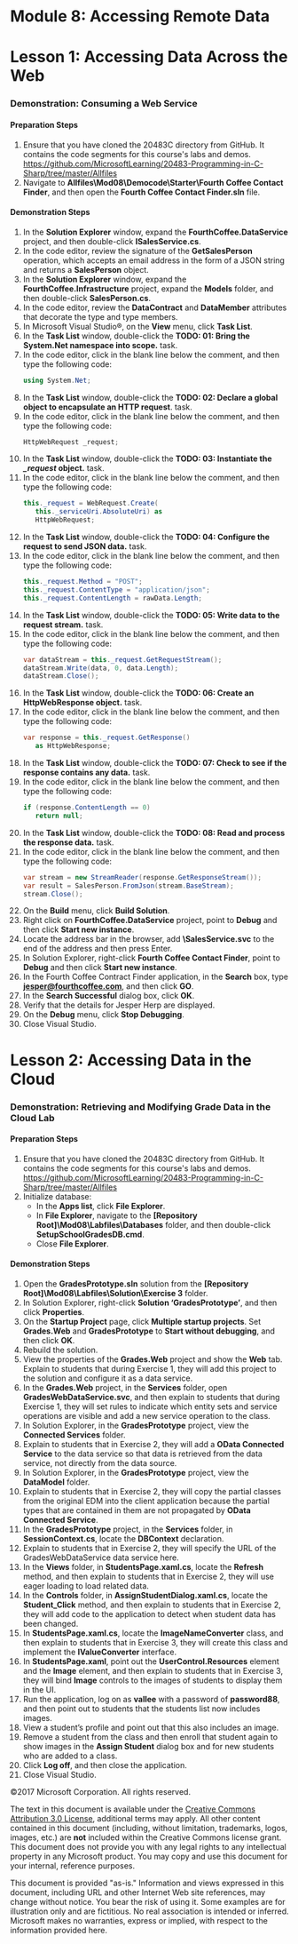 
# Module 8: Accessing Remote Data

# Lesson 1:  Accessing Data Across the Web

### Demonstration: Consuming a Web Service

#### Preparation Steps

1. Ensure that you have cloned the 20483C directory from GitHub. It contains the code segments for this course's labs and demos. https://github.com/MicrosoftLearning/20483-Programming-in-C-Sharp/tree/master/Allfiles
2. Navigate to **Allfiles\Mod08\Democode\Starter\Fourth Coffee Contact Finder**, and then open the **Fourth Coffee Contact Finder.sln** file.


#### Demonstration Steps

1.  In the **Solution Explorer** window, expand the **FourthCoffee.DataService**
    project, and then double-click **ISalesService.cs**.
2.  In the code editor, review the signature of the **GetSalesPerson**
    operation, which accepts an email address in the form of a JSON string and
    returns a **SalesPerson** object.
3.  In the **Solution Explorer** window, expand the
    **FourthCoffee.Infrastructure** project, expand the **Models** folder, and
    then double-click **SalesPerson.cs**.
4.  In the code editor, review the **DataContract** and **DataMember**
    attributes that decorate the type and type members.
5.  In Microsoft Visual Studio®, on the **View** menu, click **Task List**.
6.  In the **Task List** window, double-click the **TODO: 01: Bring the System.Net namespace into scope.**
    task.
7. In the code editor, click in the blank line below the comment, and then type
    the following code:
    ```cs
    using System.Net;
    ```
8.	In the **Task List** window, double-click the **TODO: 02: Declare a global object to encapsulate an HTTP request**. task.
9.	In the code editor, click in the blank line below the comment, and then type the following code:
    ```cs
    HttpWebRequest _request;
    ```
10.	In the **Task List** window, double-click the **TODO: 03: Instantiate the *_request* object.** task.
11.	In the code editor, click in the blank line below the comment, and then type the following code:
    ```cs
    this._request = WebRequest.Create(
       this._serviceUri.AbsoluteUri) as 
       HttpWebRequest;
    ```
12.	In the **Task List** window, double-click the **TODO: 04: Configure the request to send JSON data.** task.
13.	In the code editor, click in the blank line below the comment, and then type the following code:
    ```cs
    this._request.Method = "POST";
    this._request.ContentType = "application/json";
    this._request.ContentLength = rawData.Length;
    ```
14.	In the **Task List** window, double-click the **TODO: 05: Write data to the request stream.** task.
15.	In the code editor, click in the blank line below the comment, and then type the following code:
    ```cs
    var dataStream = this._request.GetRequestStream();
    dataStream.Write(data, 0, data.Length);
    dataStream.Close();
    ```
16.	In the **Task List** window, double-click the **TODO: 06: Create an HttpWebResponse object.** task.
17.	In the code editor, click in the blank line below the comment, and then type the following code:
    ```cs
    var response = this._request.GetResponse() 
       as HttpWebResponse;
    ```
18.	In the **Task List** window, double-click the **TODO: 07: Check to see if the response contains any data.** task.
19.	In the code editor, click in the blank line below the comment, and then type the following code:
    ```cs
    if (response.ContentLength == 0)
       return null;
    ```
20.	In the **Task List** window, double-click the **TODO: 08: Read and process the response data.** task.
21.	In the code editor, click in the blank line below the comment, and then type the following code:
    ```cs
    var stream = new StreamReader(response.GetResponseStream());
    var result = SalesPerson.FromJson(stream.BaseStream);
    stream.Close();
    ```
22.	On the **Build** menu, click **Build Solution**.
13. Right click on **FourthCoffee.DataService** project, point to **Debug** and then click **Start new instance**.
24. Locate the address bar in the browser, add **\SalesService.svc** to the end of the address and then press Enter.
25.	In Solution Explorer, right-click **Fourth Coffee Contact Finder**, point to **Debug** and then click **Start new instance**.
26.	In the Fourth Coffee Contract Finder application, in the **Search** box, type **jesper@fourthcoffee.com**, and then click **GO**.
27.	In the **Search Successful** dialog box, click **OK**.
28.	Verify that the details for Jesper Herp are displayed.
29.	On the **Debug** menu, click **Stop Debugging**.
30.	Close Visual Studio.


# Lesson 2:  Accessing Data in the Cloud

### Demonstration: Retrieving and Modifying Grade Data in the Cloud Lab

#### Preparation Steps

1. Ensure that you have cloned the 20483C directory from GitHub. It contains the code segments for this course's labs and demos. https://github.com/MicrosoftLearning/20483-Programming-in-C-Sharp/tree/master/Allfiles
2. Initialize database:
    - In the **Apps list**, click **File Explorer**.
    - In **File Explorer**, navigate to the **[Repository Root]\Mod08\Labfiles\Databases** folder, and then double-click **SetupSchoolGradesDB.cmd**.
    - Close **File Explorer**.

#### Demonstration Steps

1.  Open the **GradesPrototype.sln** solution from the
    **[Repository Root]\\Mod08\\Labfiles\\Solution\\Exercise 3** folder.
2.  In Solution Explorer, right-click **Solution ‘GradesPrototype’**, and then
    click **Properties**.
3.  On the **Startup Project** page, click **Multiple startup projects**. Set
    **Grades.Web** and **GradesPrototype** to **Start without debugging**, and
    then click **OK**.
4.  Rebuild the solution.
5.  View the properties of the **Grades.Web** project and show the **Web** tab.
    Explain to students that during Exercise 1, they will add this project to
    the solution and configure it as a data service.
6.  In the **Grades.Web** project, in the **Services** folder, open
    **GradesWebDataService.svc**, and then explain to students that during
    Exercise 1, they will set rules to indicate which entity sets and service
    operations are visible and add a new service operation to the class.
7.  In Solution Explorer, in the **GradesPrototype** project, view the **Connected Services** folder.
8.  Explain to students that in Exercise 2, they will add a **OData Connected Service** to
    the data service so that data is retrieved from the data service, not
    directly from the data source.
9.  In Solution Explorer, in the **GradesPrototype** project, view the
    **DataModel** folder.
10. Explain to students that in Exercise 2, they will copy the partial classes
    from the original EDM into the client application because the partial types
    that are contained in them are not propagated by **OData Connected Service**.
11. In the **GradesPrototype** project, in the **Services** folder, in
    **SessionContext.cs**, locate the **DBContext** declaration.
12. Explain to students that in Exercise 2, they will specify the URL of the
    GradesWebDataService data service here.
13. In the **Views** folder, in **StudentsPage.xaml.cs**, locate the **Refresh**
    method, and then explain to students that in Exercise 2, they will use eager
    loading to load related data.
14. In the **Controls** folder, in **AssignStudentDialog.xaml.cs**, locate the
    **Student_Click** method, and then explain to students that in Exercise 2,
    they will add code to the application to detect when student data has been
    changed.
15. In **StudentsPage.xaml.cs**, locate the **ImageNameConverter** class, and
    then explain to students that in Exercise 3, they will create this class and
    implement the **IValueConverter** interface.
16. In **StudentsPage.xaml**, point out the **UserControl.Resources** element
    and the **Image** element, and then explain to students that in Exercise 3,
    they will bind **Image** controls to the images of students to display them
    in the UI.
17. Run the application, log on as **vallee** with a password of **password88**,
    and then point out to students that the students list now includes images.
18. View a student’s profile and point out that this also includes an image.
19. Remove a student from the class and then enroll that student again to show
    images in the **Assign Student** dialog box and for new students who are
    added to a class.
20. Click **Log off**, and then close the application.
21. Close Visual Studio.





©2017 Microsoft Corporation. All rights reserved.

The text in this document is available under the  [Creative Commons Attribution 3.0 License](https://creativecommons.org/licenses/by/3.0/legalcode), additional terms may apply. All other content contained in this document (including, without limitation, trademarks, logos, images, etc.) are  **not**  included within the Creative Commons license grant. This document does not provide you with any legal rights to any intellectual property in any Microsoft product. You may copy and use this document for your internal, reference purposes.

This document is provided &quot;as-is.&quot; Information and views expressed in this document, including URL and other Internet Web site references, may change without notice. You bear the risk of using it. Some examples are for illustration only and are fictitious. No real association is intended or inferred. Microsoft makes no warranties, express or implied, with respect to the information provided here.
